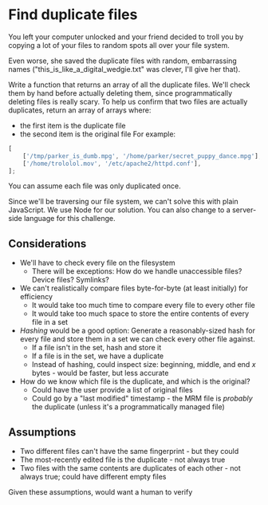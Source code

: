 # Find duplicate files

You left your computer unlocked and your friend decided to troll you by copying a lot of your files to random spots all over your file system.

Even worse, she saved the duplicate files with random, embarrassing names ("this_is_like_a_digital_wedgie.txt" was clever, I'll give her that).

Write a function that returns an array of all the duplicate files. We'll check them by hand before actually deleting them, since programmatically deleting files is really scary. To help us confirm that two files are actually duplicates, return an array of arrays where:

-   the first item is the duplicate file
-   the second item is the original file For example:

```js
[
    ['/tmp/parker_is_dumb.mpg', '/home/parker/secret_puppy_dance.mpg'],
    ['/home/trololol.mov', '/etc/apache2/httpd.conf'],
];
```

You can assume each file was only duplicated once.

Since we'll be traversing our file system, we can't solve this with plain JavaScript. We use Node for our solution. You can also change to a server-side language for this challenge.

## Considerations

-   We'll have to check every file on the filesystem
    -   There will be exceptions: How do we handle unaccessible files? Device files? Symlinks?
-   We can't realistically compare files byte-for-byte (at least initially) for efficiency
    -   It would take too much time to compare every file to every other file
    -   It would take too much space to store the entire contents of every file in a set
-   _Hashing_ would be a good option: Generate a reasonably-sized hash for every file and store them in a set we can check every other file against.
    -   If a file isn't in the set, hash and store it
    -   If a file is in the set, we have a duplicate
    -   Instead of hashing, could inspect size: beginning, middle, and end _x_ bytes - would be faster, but less accurate
-   How do we know which file is the duplicate, and which is the original?
    -   Could have the user provide a list of original files
    -   Could go by a "last modified" timestamp - the MRM file is _probably_ the duplicate (unless it's a programmatically managed file)

## Assumptions

-   Two different files can't have the same fingerprint - but they could
-   The most-recently edited file is the duplicate - not always true
-   Two files with the same contents are duplicates of each other - not always true; could have different empty files

Given these assumptions, would want a human to verify
